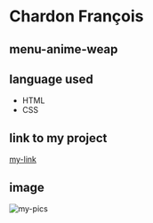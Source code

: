 # Chardon François
## menu-anime-weap

## language used 
- HTML
- CSS

## link to my project
[my-link](https://chardonfrancois.github.io/Weap-menu-anime/)

## image

![my-pics](photos/photo-project)
